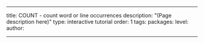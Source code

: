 ---

title: COUNT - count word or line occurrences
description: "(Page description here)"
type: interactive tutorial
order: 1
tags: 
packages: 
level: 
author: 

---